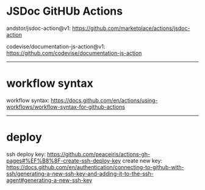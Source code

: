 # JSDoc GitHUb Actions

andstor/jsdoc-action@v1: https://github.com/marketplace/actions/jsdoc-action

codevise/documentation-js-action@v1: https://github.com/codevise/documentation-js-action

---

# workflow syntax
workflow syntax: https://docs.github.com/en/actions/using-workflows/workflow-syntax-for-github-actions

---

# deploy
ssh deploy key: https://github.com/peaceiris/actions-gh-pages#%EF%B8%8F-create-ssh-deploy-key
create new key: https://docs.github.com/en/authentication/connecting-to-github-with-ssh/generating-a-new-ssh-key-and-adding-it-to-the-ssh-agent#generating-a-new-ssh-key